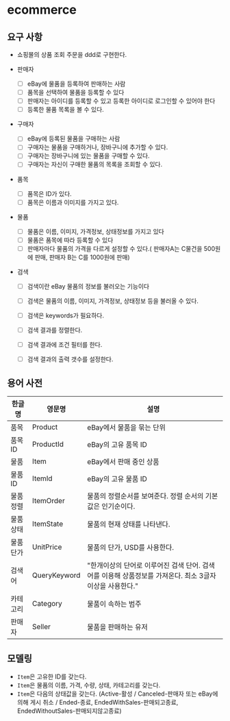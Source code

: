 # ecommerce

## 요구 사항
- 쇼핑몰의 상품 조회 주문을 ddd로 구현한다.

- 판매자
    - [ ]  eBay에 물품을 등록하여 판매하는 사람
    - [ ]  품목을 선택하여 물품을 등록할 수 있다
    - [ ]  판매자는 아이디를 등록할 수 있고 등록한 아이디로 로그인할 수 있어야 한다
    - [ ]  등록한 물품 목록을 볼 수 있다.
    
- 구매자
    - [ ]  eBay에 등록된 물품을 구매하는 사람
    - [ ]  구매자는 물품을 구매하거나, 장바구니에 추가할 수 있다.
    - [ ]  구매자는 장바구니에 있는 물품을 구매할 수 있다.
    - [ ]  구매자는 자신이 구매한 물품의 목록을 조회할 수 있다.
    
- 품목
    - [ ]  품목은 ID가 있다.
    - [ ]  품목은 이름과 이미지를 가지고 있다.
    
- 물품
    - [ ]  물품은 이름, 이미지, 가격정보, 상태정보를 가지고 있다       
    - [ ]  물품은 품목에 따라 등록할 수 있다
    - [ ]  판매자마다 물품의 가격을 다르게 설정할 수 있다.( 판매자A는 C물건을 500원에 판매, 판매자 B는 C를 1000원에 판매)
    
- 검색
    - [ ]  검색이란 eBay 물품의 정보를 불러오는 기능이다
    - [ ]  검색은 물품의 이름, 이미지, 가격정보, 상태정보 등을 불러올 수 있다.
    - [ ]  검색은 keywords가 필요하다.
    - [ ]  검색 결과를 정렬한다.
    - [ ]  검색 결과에 조건 필터를 한다.
    - [ ]  검색 결과의 출력 갯수를 설정한다.


## 용어 사전

| 한글명 | 영문명 | 설명  |
| --- | --- | --- |
| 품목 | Product | eBay에서 물품을 묶는 단위 |
| 품목ID | ProductId | eBay의 고유 품목 ID |
| 물품 | Item | eBay에서 판매 중인 상품 |
| 물품 ID | ItemId | eBay의 고유 물품 ID |
| 물품 정렬 | ItemOrder | 물품의 정렬순서를 보여준다. 정렬 순서의 기본값은 인기순이다. |
| 물품 상태 | ItemState | 물품의 현재 상태를 나타낸다. |
| 물품 단가 | UnitPrice | 물품의 단가, USD를 사용한다. |
| 검색어 | QueryKeyword | "한개이상의 단어로 이루어진 검색 단어. 검색어를 이용해 상품정보를 가져온다. 최소 3글자 이상을 사용한다." |
| 카테고리 | Category | 물품이 속하는 범주 |
| 판매자 | Seller | 물품을 판매하는 유저 |



## 모델링
- `Item`은 고유한 ID를 갖는다.
- `Item`은 물품의 이름, 가격, 수량, 상태, 카테고리를 갖는다.
- `Item`은 다음의 상태값을 갖는다. (Active-활성 / Canceled-판매자 또는 eBay에 의해 게시 취소 / Ended-종료, EndedWithSales-판매되고종료, EndedWithoutSales-판매되지않고종료)
